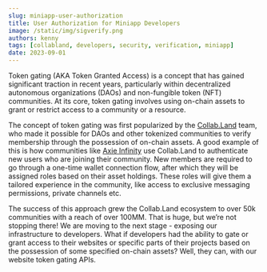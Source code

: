 ```yaml
---
slug: miniapp-user-authorization
title: User Authorization for Miniapp Developers
image: /static/img/sigverify.png
authors: kenny
tags: [collabland, developers, security, verification, miniapp]
date: 2023-09-01
---
```


<script>
  const title = document.querySelector('meta[property="og:title"]');
  const description = document.querySelector('meta[property="og:description"]');
  const image = document.querySelector('meta[property="og:image"]');

  title.setAttribute('content', 'User Authorization for Miniapp Developers');
  description.setAttribute('content', 'This is the description that will appear on the SEO card for indexing purposes');
  image.setAttribute('content', '/static/img/sigverify.png');
</script>

Token gating (AKA Token Granted Access) is a concept that has gained significant traction in recent years, particularly within decentralized autonomous organizations (DAOs) and non-fungible token (NFT) communities. At its core, token gating involves using on-chain assets to grant or restrict access to a community or a resource.

The concept of token gating was first popularized by the [Collab.Land](https://collab.land) team, who made it possible for DAOs and other tokenized communities to verify membership through the possession of on-chain assets. A good example of this is how communities like [Axie Infinity](https://axieinfinity.com/) use Collab.Land to authenticate new users who are joining their community. New members are required to go through a one-time wallet connection flow, after which they will be assigned roles based on their asset holdings. These roles will give them a tailored experience in the community, like access to exclusive messaging permissions, private channels etc.

The success of this approach grew the Collab.Land ecosystem to over 50k communities with a reach of over 100MM. That is huge, but we’re not stopping there! We are moving to the next stage - exposing our infrastructure to developers. What if developers had the ability to gate or grant access to their websites or specific parts of their projects based on the possession of some specified on-chain assets? Well, they can, with our website token gating APIs.